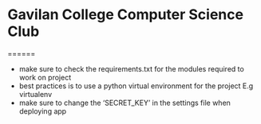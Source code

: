 # Gavilan College Computer Science Club
======

* make sure to check the requirements.txt for the modules required to work on project
* best practices is to use a python virtual environment for the project E.g virtualenv
* make sure to change the ‘SECRET_KEY’ in the settings file when deploying app
